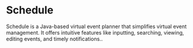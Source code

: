 # Schedule
 Schedule is a Java-based virtual event planner that simplifies virtual event management. It offers intuitive features like inputting, searching, viewing, editing events, and timely notifications..
